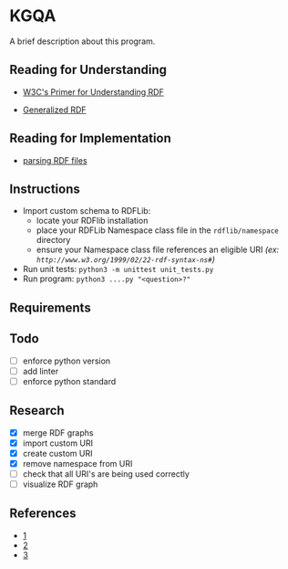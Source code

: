 # KGQA
A brief description about this program.
 
## Reading for Understanding
- [W3C's Primer for Understanding RDF](https://www.w3.org/TR/rdf11-primer/)

- [Generalized RDF](https://www.w3.org/TR/rdf11-concepts/#section-generalized-rdf)

## Reading for Implementation
- [parsing RDF files](https://rdflib.readthedocs.io/en/stable/intro_to_parsing.html)

## Instructions
- Import custom schema to RDFLib:
  - locate your RDFlib installation
  - place your RDFLib Namespace class file in the `rdflib/namespace` directory
  - ensure your Namespace class file references an eligible URI _(ex: `http://www.w3.org/1999/02/22-rdf-syntax-ns#`)_
- Run unit tests: `python3 -m unittest unit_tests.py`
- Run program: `python3 ....py "<question>?"`

## Requirements

## Todo
- [ ] enforce python version
- [ ] add linter
- [ ] enforce python standard

## Research
- [x] merge RDF graphs
- [x] import custom URI
- [x] create custom URI
- [x] remove namespace from URI
- [ ] check that all URI's are being used correctly
- [ ] visualize RDF graph

## References
- [1](https://stackoverflow.com/a/25200825)
- [2](https://stackoverflow.com/a/56627856)
- [3](https://stackoverflow.com/a/66114342)
